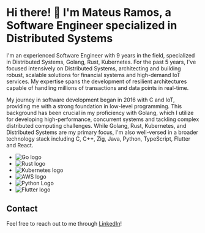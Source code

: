 # Hi there! 👋 I'm Mateus Ramos, a Software Engineer specialized in Distributed Systems

I'm an experienced Software Engineer with 9 years in the field, specialized in Distributed Systems, Golang, Rust, Kubernetes. For the past 5 years, I've focused intensively on Distributed Systems, architecting and building robust, scalable solutions for financial systems and high-demand IoT services. My expertise spans the development of resilient architectures capable of handling millions of transactions and data points in real-time.

My journey in software development began in 2016 with C and IoT, providing me with a strong foundation in low-level programming. This background has been crucial in my proficiency with Golang, which I utilize for developing high-performance, concurrent systems and tackling complex distributed computing challenges.
While Golang, Rust, Kubernetes, and Distributed Systems are my primary focus, I'm also well-versed in a broader technology stack including C, C++, Zig, Java, Python, TypeScript, Flutter and React. 

- ![Go logo](https://img.shields.io/badge/Go-00ADD8?style=for-the-badge&logo=go&logoColor=white)
- ![Rust logo](https://img.shields.io/badge/Rust-000000?style=for-the-badge&logo=rust&logoColor=white)
- ![Kubernetes logo](https://img.shields.io/badge/kubernetes-%23326ce5.svg?style=for-the-badge&logo=kubernetes&logoColor=white)
- ![AWS logo](https://img.shields.io/badge/Amazon_AWS-232F3E?style=for-the-badge&logo=amazon-aws&logoColor=white)
- ![Python Logo](https://img.shields.io/badge/Python-3776AB?style=for-the-badge&logo=python&logoColor=white)
- ![Flutter logo](https://img.shields.io/badge/Flutter-02569B?style=for-the-badge&logo=flutter&logoColor=white)


## Contact
Feel free to reach out to me through [LinkedIn](https://www.linkedin.com/in/devmateusramos)!
